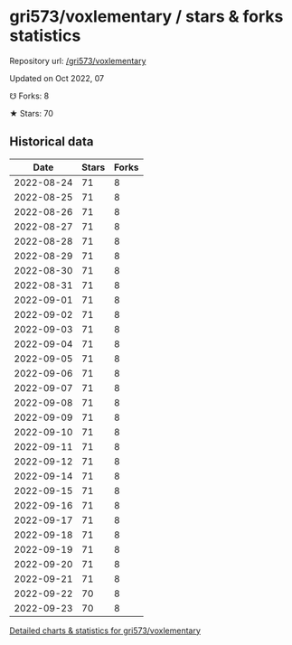 # gri573/voxlementary / stars & forks statistics

Repository url: [/gri573/voxlementary](https://github.com/gri573/voxlementary)

Updated on Oct 2022, 07

☋ Forks: 8

★ Stars: 70

## Historical data
| Date | Stars | Forks |
|------|-------|-------|
| 2022-08-24 | 71 | 8 | 
| 2022-08-25 | 71 | 8 | 
| 2022-08-26 | 71 | 8 | 
| 2022-08-27 | 71 | 8 | 
| 2022-08-28 | 71 | 8 | 
| 2022-08-29 | 71 | 8 | 
| 2022-08-30 | 71 | 8 | 
| 2022-08-31 | 71 | 8 | 
| 2022-09-01 | 71 | 8 | 
| 2022-09-02 | 71 | 8 | 
| 2022-09-03 | 71 | 8 | 
| 2022-09-04 | 71 | 8 | 
| 2022-09-05 | 71 | 8 | 
| 2022-09-06 | 71 | 8 | 
| 2022-09-07 | 71 | 8 | 
| 2022-09-08 | 71 | 8 | 
| 2022-09-09 | 71 | 8 | 
| 2022-09-10 | 71 | 8 | 
| 2022-09-11 | 71 | 8 | 
| 2022-09-12 | 71 | 8 | 
| 2022-09-14 | 71 | 8 | 
| 2022-09-15 | 71 | 8 | 
| 2022-09-16 | 71 | 8 | 
| 2022-09-17 | 71 | 8 | 
| 2022-09-18 | 71 | 8 | 
| 2022-09-19 | 71 | 8 | 
| 2022-09-20 | 71 | 8 | 
| 2022-09-21 | 71 | 8 | 
| 2022-09-22 | 70 | 8 | 
| 2022-09-23 | 70 | 8 | 


[Detailed charts & statistics for gri573/voxlementary](https://reviewgithub.com/rep/gri573/voxlementary)
